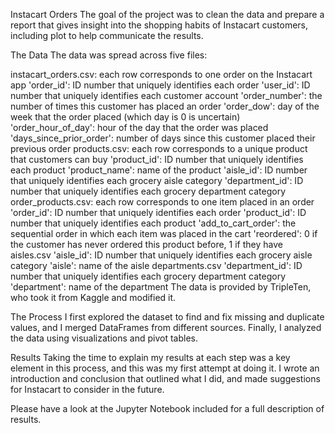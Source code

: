 Instacart Orders
The goal of the project was to clean the data and prepare a report that gives insight into the shopping habits of Instacart customers, including plot to help communicate the results.

The Data
The data was spread across five files:

instacart_orders.csv: each row corresponds to one order on the Instacart app
'order_id': ID number that uniquely identifies each order
'user_id': ID number that uniquely identifies each customer account
'order_number': the number of times this customer has placed an order
'order_dow': day of the week that the order placed (which day is 0 is uncertain)
'order_hour_of_day': hour of the day that the order was placed
'days_since_prior_order': number of days since this customer placed their previous order
products.csv: each row corresponds to a unique product that customers can buy
'product_id': ID number that uniquely identifies each product
'product_name': name of the product
'aisle_id': ID number that uniquely identifies each grocery aisle category
'department_id': ID number that uniquely identifies each grocery department category
order_products.csv: each row corresponds to one item placed in an order
'order_id': ID number that uniquely identifies each order
'product_id': ID number that uniquely identifies each product
'add_to_cart_order': the sequential order in which each item was placed in the cart
'reordered': 0 if the customer has never ordered this product before, 1 if they have
aisles.csv
'aisle_id': ID number that uniquely identifies each grocery aisle category
'aisle': name of the aisle
departments.csv
'department_id': ID number that uniquely identifies each grocery department category
'department': name of the department
The data is provided by TripleTen, who took it from Kaggle and modified it.

The Process
I first explored the dataset to find and fix missing and duplicate values, and I merged DataFrames from different sources. Finally, I analyzed the data using visualizations and pivot tables.

Results
Taking the time to explain my results at each step was a key element in this process, and this was my first attempt at doing it. I wrote an introduction and conclusion that outlined what I did, and made suggestions for Instacart to consider in the future.

Please have a look at the Jupyter Notebook included for a full description of results.

